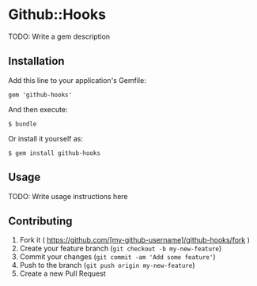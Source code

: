 # Github::Hooks

TODO: Write a gem description

## Installation

Add this line to your application's Gemfile:

    gem 'github-hooks'

And then execute:

    $ bundle

Or install it yourself as:

    $ gem install github-hooks

## Usage

TODO: Write usage instructions here

## Contributing

1. Fork it ( https://github.com/[my-github-username]/github-hooks/fork )
2. Create your feature branch (`git checkout -b my-new-feature`)
3. Commit your changes (`git commit -am 'Add some feature'`)
4. Push to the branch (`git push origin my-new-feature`)
5. Create a new Pull Request
